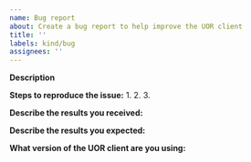 ```yaml
---
name: Bug report
about: Create a bug report to help improve the UOR client
title: ''
labels: kind/bug
assignees: ''
---
```


<!--
If you are reporting a new issue, make sure that we do not have any duplicates
already open. You can ensure this by searching the issue list for this
repository. If there is a duplicate, please close your issue and add a comment
to the existing issue instead.
-->

**Description**

<!--
Briefly describe the problem you are having in a few paragraphs.
-->

**Steps to reproduce the issue:**
1.
2.
3.

**Describe the results you received:**


**Describe the results you expected:**


**What version of the UOR client are you using:**
```